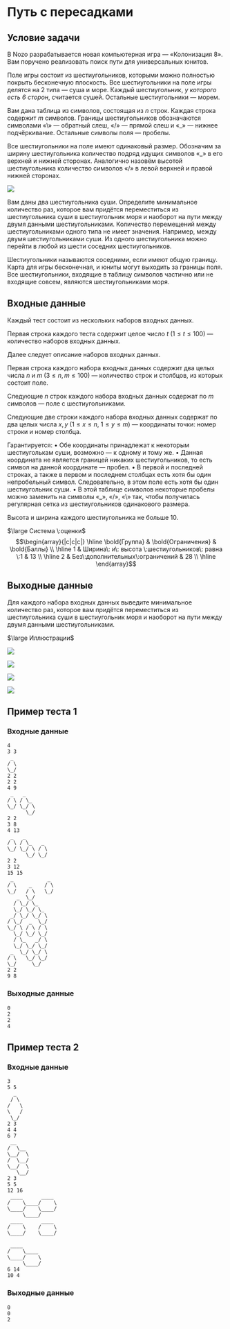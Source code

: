 # Путь с пересадками

## Условие задачи

В Nozo разрабатывается новая компьютерная игра — «Колонизация 8». Вам поручено реализовать поиск пути для универсальных юнитов.

Поле игры состоит из шестиугольников, которыми можно полностью покрыть бесконечную плоскость. Все шестиугольники на поле игры делятся на 2 типа — суша и море. Каждый шестиугольник, $\textit{у которого есть 6 сторон}$, считается сушей. Остальные шестиугольники — морем.

Вам дана таблица из символов, состоящая из $n$ строк. Каждая строка содержит $m$ символов. Границы шестиугольников обозначаются символами «\» — обратный слеш, «/» — прямой слеш и «_» — нижнее подчёркивание. Остальные символы поля — пробелы.

Все шестиугольники на поле имеют одинаковый размер. Обозначим за ширину шестиугольника количество подряд идущих символов «_» в его верхней и нижней сторонах. Аналогично назовём высотой шестиугольника количество символов «/» в левой верхней и правой нижней сторонах.

![](./hexo-examples.png)

Вам даны два шестиугольника суши. Определите минимальное количество раз, которое вам придётся переместиться из шестиугольника суши в шестиугольник моря и наоборот на пути между двумя данными шестиугольниками. Количество перемещений между шестиугольниками одного типа не имеет значения. Например, между двумя шестиугольниками суши. Из одного шестиугольника можно перейти в любой из шести соседних шестиугольников.

Шестиугольники называются соседними, если имеют общую границу. Карта для игры бесконечная, и юниты могут выходить за границы поля. Все шестиугольники, входящие в таблицу символов частично или не входящие совсем, являются шестиугольниками моря.

## Входные данные

Каждый тест состоит из нескольких наборов входных данных.

Первая строка каждого теста содержит целое число $t$ ($1 \le t \le 100$) — количество наборов входных данных.

Далее следует описание наборов входных данных.

Первая строка каждого набора входных данных содержит два целых числа $n$ и $m$ ($3 \le n, m \le 100$) — количество строк и столбцов, из которых состоит поле.

Следующие $n$ строк каждого набора входных данных содержат по $m$ символов — поле с шестиугольниками.

Следующие две строки каждого набора входных данных содержат по два целых числа $x, y$ ($1 \le x \le n$, $1 \le y \le m$) — координаты точки: номер строки и номер столбца.

Гарантируется:
• Обе координаты принадлежат к некоторым шестиуголькам суши, возможно — к одному и тому же.
• Данная координата не является границей никаких шестиугольников, то есть символ на данной координате — пробел.
• В первой и последней строках,  а также в первом и последнем столбцах есть хотя бы один непробельный символ. Следовательно, в этом поле есть хотя бы один шестиугольник суши.
• В этой таблице символов некоторые пробелы можно заменить на символы «_», «/», «\» так, чтобы получилась регулярная сетка из шестиугольников одинакового размера.

Высота и ширина каждого шестиугольника не больше 10.

$\large Система \:оценки$
$$\begin{array}{|c|c|c|}
\hline
\bold{Группа} & \bold{Ограничения}            & \bold{Баллы} \\ \hline
1               & Ширина\: и\: высота \:шестиугольников\: равна \:1 & 13              \\ \hline
2               & Без\:дополнительных\:ограничений  & 28             \\ \hline
\end{array}$$

## Выходные данные

Для каждого набора входных данных выведите минимальное количество раз, которое вам придётся переместиться из шестиугольника суши в шестиугольник моря и наоборот на пути между двумя данными шестиугольниками.

$\large Иллюстрации$

![](./pic_2_1.png)

![](./pic_2_2.png)

![](./pic_3_1.png)

![](./pic_3_2.png)

## Пример теста 1

### Входные данные

```
4
3 3
 _ 
/ \
\_/
2 2
2 2
4 9
 _   _   
/ \ / \_ 
\_/ \_/ \
      \_/
2 2
3 8
4 13
 _   _       
/ \ / \_   _ 
\_/ \_/ \ / \
      \_/ \_/
2 2
3 12
15 15
 _           _ 
/ \    _    / \
\_/   / \   \_/
   _  \_/      
  / \_/ \_     
  \_/ \_/ \_   
 _/ \_/ \_/ \  
/ \_/  _  \_/  
\_/ \ / \ / \  
  \_/ \_/ \_/  
  / \_   _/ \  
  \_/ \_/ \_/  
 _  \_/ \_/ \  
/ \   \_/ \_/  
\_/     \_/    
2 2
9 8

```

### Выходные данные

```
0
2
2
4

```

## Пример теста 2

### Входные данные

```
3
5 5
  _  
 / \ 
/   \
\   /
 \_/ 
2 3
4 4
6 7
 __    
/  \__ 
\__/  \
/  \__/
\__/  \
   \__/
2 3
5 5
12 16
 ____      ____ 
/    \____/    \
\____/    \____/
     \____/     
 ____      ____ 
/    \    /    \
\____/    \____/
                
 ____           
/    \____      
\____/    \     
     \____/     
6 14
10 4

```

### Выходные данные

```
0
0
2

```